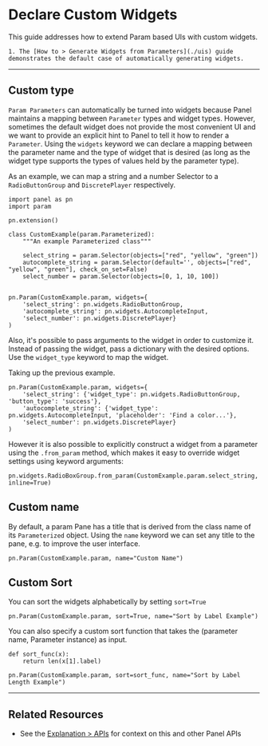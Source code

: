 # Declare Custom Widgets

This guide addresses how to extend Param based UIs with custom widgets.

```{admonition} Prerequisites
1. The [How to > Generate Widgets from Parameters](./uis) guide demonstrates the default case of automatically generating widgets.
```

---

## Custom type

`Param Parameters` can automatically be turned into widgets because Panel maintains a mapping between `Parameter` types and widget types. However, sometimes the default widget does not provide the most convenient UI and we want to provide an explicit hint to Panel to tell it how to render a `Parameter`. Using the `widgets` keyword we can declare a mapping between the parameter name and the type of widget that is desired (as long as the widget type supports the types of values held by the parameter type).

As an example, we can map a string and a number Selector to a `RadioButtonGroup` and `DiscretePlayer` respectively.

```{pyodide}
import panel as pn
import param

pn.extension()

class CustomExample(param.Parameterized):
    """An example Parameterized class"""

    select_string = param.Selector(objects=["red", "yellow", "green"])
    autocomplete_string = param.Selector(default='', objects=["red", "yellow", "green"], check_on_set=False)
    select_number = param.Selector(objects=[0, 1, 10, 100])


pn.Param(CustomExample.param, widgets={
    'select_string': pn.widgets.RadioButtonGroup,
    'autocomplete_string': pn.widgets.AutocompleteInput,
    'select_number': pn.widgets.DiscretePlayer}
)
```

Also, it's possible to pass arguments to the widget in order to customize it. Instead of passing the widget, pass a dictionary with the desired options. Use the ``widget_type`` keyword to map the widget.

Taking up the previous example.

```{pyodide}
pn.Param(CustomExample.param, widgets={
    'select_string': {'widget_type': pn.widgets.RadioButtonGroup, 'button_type': 'success'},
    'autocomplete_string': {'widget_type': pn.widgets.AutocompleteInput, 'placeholder': 'Find a color...'},
    'select_number': pn.widgets.DiscretePlayer}
)
```

However it is also possible to explicitly construct a widget from a parameter using the `.from_param` method, which makes it easy to override widget settings using keyword arguments:

```{pyodide}
pn.widgets.RadioBoxGroup.from_param(CustomExample.param.select_string, inline=True)
```

## Custom name

By default, a param Pane has a title that is derived from the class name of its `Parameterized` object. Using the ``name`` keyword we can set any title to the pane, e.g. to improve the user interface.

```{pyodide}
pn.Param(CustomExample.param, name="Custom Name")
```

## Custom Sort

You can sort the widgets alphabetically by setting `sort=True`

```{pyodide}
pn.Param(CustomExample.param, sort=True, name="Sort by Label Example")
```

You can also specify a custom sort function that takes the (parameter name, Parameter instance) as input.

```{pyodide}
def sort_func(x):
    return len(x[1].label)

pn.Param(CustomExample.param, sort=sort_func, name="Sort by Label Length Example")
```

---

## Related Resources

- See the [Explanation > APIs](../../explanation/api/index) for context on this and other Panel APIs
